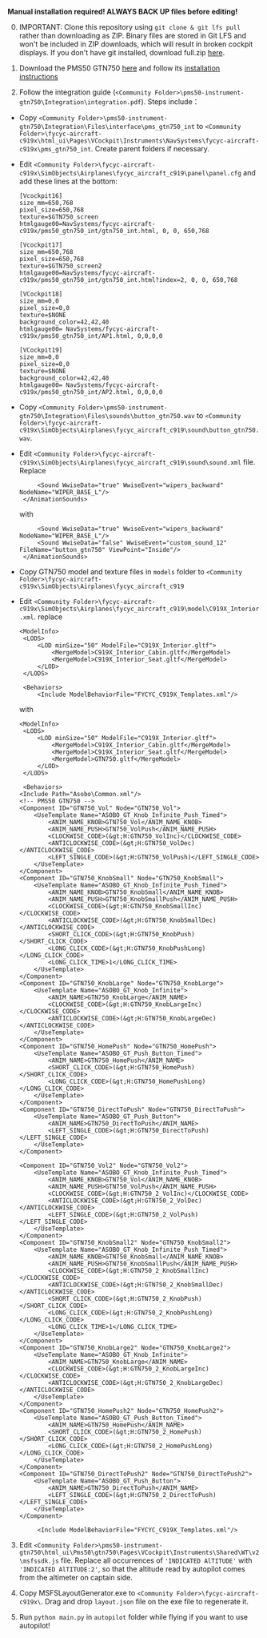 **Manual installation required! ALWAYS BACK UP files before editing!**

0. IMPORTANT: Clone this repository using `git clone & git lfs pull` rather than downloading as ZIP. Binary files are stored in Git LFS and won't be included in ZIP downloads, which will result in broken cockpit displays. If you don't have git installed, download full.zip [here](https://github.com/nonenty/c919-gtn750-mod/releases).

1. Download the PMS50 GTN750 [here](https://pms50.com/msfs/downloads/gtn750-basic/) and follow its [installation instructions](https://pms50.com/fs2020/gtn750/documentation.pdf)

2. Follow the integration guide (`<Community Folder>\pms50-instrument-gtn750\Integration\integration.pdf`). Steps include：

- Copy `<Community Folder>\pms50-instrument-gtn750\Integration\Files\interface\pms_gtn750_int` to `<Community Folder>\fycyc-aircraft-c919x\html_ui\Pages\VCockpit\Instruments\NavSystems\fycyc-aircraft-c919x\pms_gtn750_int`. Create parent folders if necessary.

- Edit `<Community Folder>\fycyc-aircraft-c919x\SimObjects\Airplanes\fycyc_aircraft_c919\panel\panel.cfg` and add these lines at the bottom:

   ```plain
   [Vcockpit16]
   size_mm=650,768
   pixel_size=650,768
   texture=$GTN750_screen
   htmlgauge00=NavSystems/fycyc-aircraft-c919x/pms50_gtn750_int/gtn750_int.html, 0, 0, 650,768
   
   [Vcockpit17]
   size_mm=650,768
   pixel_size=650,768
   texture=$GTN750_screen2
   htmlgauge00=NavSystems/fycyc-aircraft-c919x/pms50_gtn750_int/gtn750_int.html?index=2, 0, 0, 650,768
   
   [VCockpit18]
   size_mm=0,0
   pixel_size=0,0
   texture=$NONE
   background_color=42,42,40
   htmlgauge00= NavSystems/fycyc-aircraft-c919x/pms50_gtn750_int/AP1.html, 0,0,0,0
   
   [VCockpit19]
   size_mm=0,0
   pixel_size=0,0
   texture=$NONE
   background_color=42,42,40
   htmlgauge00= NavSystems/fycyc-aircraft-c919x/pms50_gtn750_int/AP2.html, 0,0,0,0
   ```

- Copy `<Community Folder>\pms50-instrument-gtn750\Integration\Files\sounds\button_gtn750.wav` to `<Community Folder>\fycyc-aircraft-c919x\SimObjects\Airplanes\fycyc_aircraft_c919\sound\button_gtn750.wav`.

- Edit `<Community Folder>\fycyc-aircraft-c919x\SimObjects\Airplanes\fycyc_aircraft_c919\sound\sound.xml` file. Replace

   ```plain
   		<Sound WwiseData="true" WwiseEvent="wipers_backward" NodeName="WIPER_BASE_L"/>
   	</AnimationSounds>
   ```

   with

   ```plain
   		<Sound WwiseData="true" WwiseEvent="wipers_backward" NodeName="WIPER_BASE_L"/>
   		<Sound WwiseData="false" WwiseEvent="custom_sound_12" FileName="button_gtn750" ViewPoint="Inside"/>
   	</AnimationSounds>
   ```

- Copy GTN750 model and texture files in `models` folder to `<Community Folder>\fycyc-aircraft-c919x\SimObjects\Airplanes\fycyc_aircraft_c919`

- Edit `<Community Folder>\fycyc-aircraft-c919x\SimObjects\Airplanes\fycyc_aircraft_c919\model\C919X_Interior.xml`. replace

   ```plain
   <ModelInfo>
   	<LODS>
   		<LOD minSize="50" ModelFile="C919X_Interior.gltf">
   			<MergeModel>C919X_Interior_Cabin.gltf</MergeModel>
   			<MergeModel>C919X_Interior_Seat.gltf</MergeModel>
   		</LOD>
   	</LODS>
   
   	<Behaviors>
   		<Include ModelBehaviorFile="FYCYC_C919X_Templates.xml"/>
   ```

   with

   ```plain
   <ModelInfo>
   	<LODS>
   		<LOD minSize="50" ModelFile="C919X_Interior.gltf">
   			<MergeModel>C919X_Interior_Cabin.gltf</MergeModel>
   			<MergeModel>C919X_Interior_Seat.gltf</MergeModel>
   			<MergeModel>GTN750.gltf</MergeModel>
   		</LOD>
   	</LODS>
   
   	<Behaviors>
   <Include Path="Asobo\Common.xml"/>
   <!-- PMS50 GTN750 -->
   <Component ID="GTN750_Vol" Node="GTN750_Vol">
       <UseTemplate Name="ASOBO_GT_Knob_Infinite_Push_Timed">
           <ANIM_NAME_KNOB>GTN750_Vol</ANIM_NAME_KNOB>
           <ANIM_NAME_PUSH>GTN750_VolPush</ANIM_NAME_PUSH>
           <CLOCKWISE_CODE>(&gt;H:GTN750_VolInc)</CLOCKWISE_CODE>
           <ANTICLOCKWISE_CODE>(&gt;H:GTN750_VolDec)</ANTICLOCKWISE_CODE>
           <LEFT_SINGLE_CODE>(&gt;H:GTN750_VolPush)</LEFT_SINGLE_CODE>
       </UseTemplate>
   </Component>
   <Component ID="GTN750_KnobSmall" Node="GTN750_KnobSmall">
       <UseTemplate Name="ASOBO_GT_Knob_Infinite_Push_Timed">
           <ANIM_NAME_KNOB>GTN750_KnobSmall</ANIM_NAME_KNOB>
           <ANIM_NAME_PUSH>GTN750_KnobSmallPush</ANIM_NAME_PUSH>
           <CLOCKWISE_CODE>(&gt;H:GTN750_KnobSmallInc)</CLOCKWISE_CODE>
           <ANTICLOCKWISE_CODE>(&gt;H:GTN750_KnobSmallDec)</ANTICLOCKWISE_CODE>
           <SHORT_CLICK_CODE>(&gt;H:GTN750_KnobPush)</SHORT_CLICK_CODE>
           <LONG_CLICK_CODE>(&gt;H:GTN750_KnobPushLong)</LONG_CLICK_CODE>
           <LONG_CLICK_TIME>1</LONG_CLICK_TIME>
       </UseTemplate>
   </Component>
   <Component ID="GTN750_KnobLarge" Node="GTN750_KnobLarge">
       <UseTemplate Name="ASOBO_GT_Knob_Infinite">
           <ANIM_NAME>GTN750_KnobLarge</ANIM_NAME>
           <CLOCKWISE_CODE>(&gt;H:GTN750_KnobLargeInc)</CLOCKWISE_CODE>
           <ANTICLOCKWISE_CODE>(&gt;H:GTN750_KnobLargeDec)</ANTICLOCKWISE_CODE>
       </UseTemplate>
   </Component>
   <Component ID="GTN750_HomePush" Node="GTN750_HomePush">
       <UseTemplate Name="ASOBO_GT_Push_Button_Timed">
           <ANIM_NAME>GTN750_HomePush</ANIM_NAME>
           <SHORT_CLICK_CODE>(&gt;H:GTN750_HomePush)</SHORT_CLICK_CODE>
           <LONG_CLICK_CODE>(&gt;H:GTN750_HomePushLong)</LONG_CLICK_CODE>
       </UseTemplate>
   </Component>
   <Component ID="GTN750_DirectToPush" Node="GTN750_DirectToPush">
       <UseTemplate Name="ASOBO_GT_Push_Button">
           <ANIM_NAME>GTN750_DirectToPush</ANIM_NAME>
           <LEFT_SINGLE_CODE>(&gt;H:GTN750_DirectToPush)</LEFT_SINGLE_CODE>
       </UseTemplate>
   </Component>
   
   <Component ID="GTN750_Vol2" Node="GTN750_Vol2">
       <UseTemplate Name="ASOBO_GT_Knob_Infinite_Push_Timed">
           <ANIM_NAME_KNOB>GTN750_Vol</ANIM_NAME_KNOB>
           <ANIM_NAME_PUSH>GTN750_VolPush</ANIM_NAME_PUSH>
           <CLOCKWISE_CODE>(&gt;H:GTN750_2_VolInc)</CLOCKWISE_CODE>
           <ANTICLOCKWISE_CODE>(&gt;H:GTN750_2_VolDec)</ANTICLOCKWISE_CODE>
           <LEFT_SINGLE_CODE>(&gt;H:GTN750_2_VolPush)</LEFT_SINGLE_CODE>
       </UseTemplate>
   </Component>
   <Component ID="GTN750_KnobSmall2" Node="GTN750_KnobSmall2">
       <UseTemplate Name="ASOBO_GT_Knob_Infinite_Push_Timed">
           <ANIM_NAME_KNOB>GTN750_KnobSmall</ANIM_NAME_KNOB>
           <ANIM_NAME_PUSH>GTN750_KnobSmallPush</ANIM_NAME_PUSH>
           <CLOCKWISE_CODE>(&gt;H:GTN750_2_KnobSmallInc)</CLOCKWISE_CODE>
           <ANTICLOCKWISE_CODE>(&gt;H:GTN750_2_KnobSmallDec)</ANTICLOCKWISE_CODE>
           <SHORT_CLICK_CODE>(&gt;H:GTN750_2_KnobPush)</SHORT_CLICK_CODE>
           <LONG_CLICK_CODE>(&gt;H:GTN750_2_KnobPushLong)</LONG_CLICK_CODE>
           <LONG_CLICK_TIME>1</LONG_CLICK_TIME>
       </UseTemplate>
   </Component>
   <Component ID="GTN750_KnobLarge2" Node="GTN750_KnobLarge2">
       <UseTemplate Name="ASOBO_GT_Knob_Infinite">
           <ANIM_NAME>GTN750_KnobLarge</ANIM_NAME>
           <CLOCKWISE_CODE>(&gt;H:GTN750_2_KnobLargeInc)</CLOCKWISE_CODE>
           <ANTICLOCKWISE_CODE>(&gt;H:GTN750_2_KnobLargeDec)</ANTICLOCKWISE_CODE>
       </UseTemplate>
   </Component>
   <Component ID="GTN750_HomePush2" Node="GTN750_HomePush2">
       <UseTemplate Name="ASOBO_GT_Push_Button_Timed">
           <ANIM_NAME>GTN750_HomePush</ANIM_NAME>
           <SHORT_CLICK_CODE>(&gt;H:GTN750_2_HomePush)</SHORT_CLICK_CODE>
           <LONG_CLICK_CODE>(&gt;H:GTN750_2_HomePushLong)</LONG_CLICK_CODE>
       </UseTemplate>
   </Component>
   <Component ID="GTN750_DirectToPush2" Node="GTN750_DirectToPush2">
       <UseTemplate Name="ASOBO_GT_Push_Button">
           <ANIM_NAME>GTN750_DirectToPush</ANIM_NAME>
           <LEFT_SINGLE_CODE>(&gt;H:GTN750_2_DirectToPush)</LEFT_SINGLE_CODE>
       </UseTemplate>
   </Component>
   
   		<Include ModelBehaviorFile="FYCYC_C919X_Templates.xml"/>
   ```

3. Edit  `<Community Folder>\pms50-instrument-gtn750\html_ui\Pms50\gtn750\Pages\VCockpit\Instruments\Shared\WT\v2\msfssdk.js` file. Replace all occurrences of `'INDICATED AlTITUDE'` with `'INDICATED AlTITUDE:2'`, so that the altitude read by autopilot comes from the altimeter on captain side.

4. Copy MSFSLayoutGenerator.exe to `<Community Folder>\fycyc-aircraft-c919x\`. Drag and drop `layout.json` file on the exe file to regenerate it.

5. Run `python main.py` in `autopilot` folder while flying if you want to use autopilot!